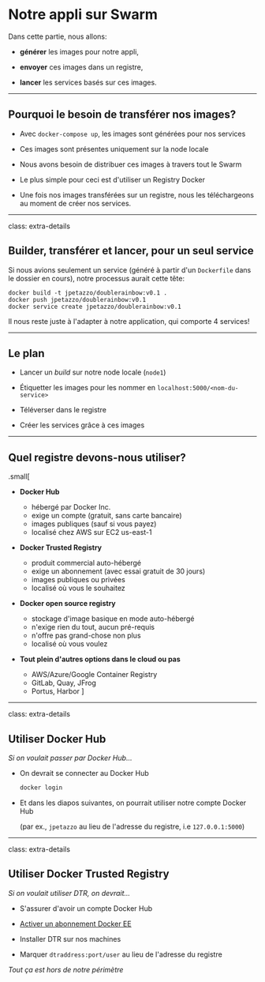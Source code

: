 
# Notre appli sur Swarm

Dans cette partie, nous allons:

- **générer** les images pour notre appli,

- **envoyer** ces images dans un registre,

- **lancer** les services basés sur ces images.

---

## Pourquoi le besoin de transférer nos images?

- Avec `docker-compose up`, les images sont générées pour nos services

- Ces images sont présentes uniquement sur la node locale

- Nous avons besoin de distribuer ces images à travers tout le Swarm

- Le plus simple pour ceci est d'utiliser un Registry Docker

- Une fois nos images transférées sur un registre, nous les téléchargeons
au moment de créer nos services.

---

class: extra-details

## Builder, transférer et lancer, pour un seul service

Si nous avions seulement un service (généré à partir d'un `Dockerfile`
dans le dossier en cours), notre processus aurait cette tête:

```
docker build -t jpetazzo/doublerainbow:v0.1 .
docker push jpetazzo/doublerainbow:v0.1
docker service create jpetazzo/doublerainbow:v0.1
```

Il nous reste juste à l'adapter à notre application, qui comporte 4 services!

---

## Le plan

- Lancer un _build_ sur notre node locale (`node1`)

- Étiquetter les images pour les nommer en `localhost:5000/<nom-du-service>`

- Téléverser dans le registre

- Créer les services grâce à ces images

---

## Quel registre devons-nous utiliser?

.small[

- **Docker Hub**

  - hébergé par Docker Inc.
  - exige un compte (gratuit, sans carte bancaire)
  - images publiques (sauf si vous payez)
  - localisé chez AWS sur EC2 us-east-1

- **Docker Trusted Registry**

  - produit commercial auto-hébergé
  - exige un abonnement (avec essai gratuit de 30 jours)
  - images publiques ou privées
  - localisé où vous le souhaitez

- **Docker open source registry**

  - stockage d'image basique en mode auto-hébergé
  - n'exige rien du tout, aucun pré-requis
  - n'offre pas grand-chose non plus
  - localisé où vous voulez

- **Tout plein d'autres options dans le cloud ou pas**

  - AWS/Azure/Google Container Registry
  - GitLab, Quay, JFrog
  - Portus, Harbor
]

---

class: extra-details

## Utiliser Docker Hub

*Si on voulait passer par Docker Hub...*

- On devrait se connecter au Docker Hub
  ```bash
  docker login
  ```

- Et dans les diapos suivantes, on pourrait utiliser notre compte Docker Hub

  (par ex., `jpetazzo` au lieu de l'adresse du registre, i.e `127.0.0.1:5000`)

---

class: extra-details

## Utiliser Docker Trusted Registry

*Si on voulait utiliser DTR, on devrait...*

- S'assurer d'avoir un compte Docker Hub

- [Activer un abonnement Docker EE](
  https://hub.docker.com/enterprise/trial/)

- Installer DTR sur nos machines

- Marquer `dtraddress:port/user` au lieu de l'adresse du registre

*Tout ça est hors de notre périmètre*
